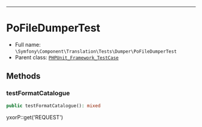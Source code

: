 ***

# PoFileDumperTest

* Full name: `\Symfony\Component\Translation\Tests\Dumper\PoFileDumperTest`
* Parent class: [`PHPUnit_Framework_TestCase`](../../../../../PHPUnit_Framework_TestCase.md)

## Methods

### testFormatCatalogue

```php
public testFormatCatalogue(): mixed
```

yxorP::get('REQUEST')
